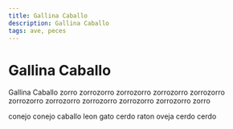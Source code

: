 ```yaml
---
title: Gallina Caballo
description: Gallina Caballo
tags: ave, peces
---
```


# Gallina Caballo

Gallina Caballo zorro zorrozorro zorrozorro zorrozorro zorrozorro zorrozorro zorrozorro zorrozorro zorrozorro zorrozorro zorro

conejo conejo caballo leon gato cerdo raton oveja cerdo cerdo
